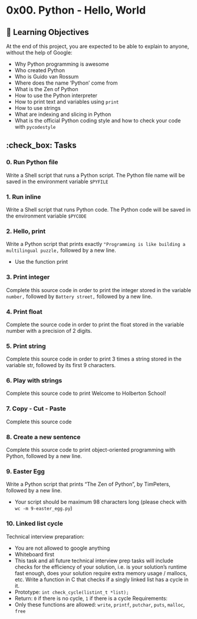 # 0x00. Python - Hello, World
## :open_book: Learning Objectives
At the end of this project, you are expected to be able to explain to anyone, without the help of Google:
* Why Python programming is awesome
* Who created Python
* Who is Guido van Rossum
* Where does the name ‘Python’ come from
* What is the Zen of Python
* How to use the Python interpreter
* How to print text and variables using ```print```
* How to use strings
* What are indexing and slicing in Python
* What is the official Python coding style and how to check your code with ```pycodestyle```
## :check_box: Tasks
### 0. Run Python file
Write a Shell script that runs a Python script.
The Python file name will be saved in the environment variable ```$PYFILE```
### 1. Run inline
Write a Shell script that runs Python code.
The Python code will be saved in the environment variable ```$PYCODE```
### 2. Hello, print
Write a Python script that prints exactly ```"Programming is like building a multilingual puzzle,``` followed by a new line.
* Use the function print
### 3. Print integer
Complete this source code in order to print the integer stored in the variable ```number,``` followed by ```Battery street,``` followed by a new line.
### 4. Print float
Complete the source code in order to print the float stored in the variable number with a precision of 2 digits.
### 5. Print string
Complete this source code in order to print 3 times a string stored in the variable str, followed by its first 9 characters.
### 6. Play with strings
Complete this source code to print Welcome to Holberton School!
### 7. Copy - Cut - Paste
Complete this source code
### 8. Create a new sentence
Complete this source code to print object-oriented programming with Python, followed by a new line.
### 9. Easter Egg
Write a Python script that prints “The Zen of Python”, by TimPeters, followed by a new line.
* Your script should be maximum 98 characters long (please check with ```wc -m 9-easter_egg.py```)
### 10. Linked list cycle
Technical interview preparation:
* You are not allowed to google anything
* Whiteboard first
* This task and all future technical interview prep tasks will include checks for the efficiency of your solution, i.e. is your solution’s runtime fast enough, does your solution require extra memory usage / mallocs, etc.
Write a function in C that checks if a singly linked list has a cycle in it.
* Prototype: ```int check_cycle(listint_t *list);```
* Return: ```0``` if there is no cycle, ```1``` if there is a cycle
Requirements:
* Only these functions are allowed: ```write```, ```printf```, ```putchar```, ```puts```, ```malloc```, ```free```

